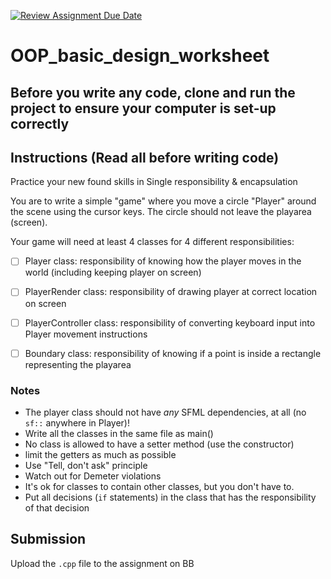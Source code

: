 [![Review Assignment Due Date](https://classroom.github.com/assets/deadline-readme-button-24ddc0f5d75046c5622901739e7c5dd533143b0c8e959d652212380cedb1ea36.svg)](https://classroom.github.com/a/161P2Fwo)
# OOP_basic_design_worksheet

## Before you write any code, clone and run the project to ensure your computer is set-up correctly

## Instructions (Read all before writing code)

Practice your new found skills in Single responsibility & encapsulation

You are to write a simple "game" where you move a circle "Player" around the scene using the cursor keys. The circle should not leave the playarea (screen).

Your game will need at least 4 classes for 4 different responsibilities:

- [ ] Player class: responsibility of knowing how the player moves in the world (including keeping player on screen)

- [ ] PlayerRender class:  responsibility of drawing player at correct location on screen

- [ ] PlayerController class:  responsibility of converting keyboard input into Player movement instructions

- [ ] Boundary class:  responsibility of knowing if a point is inside a rectangle representing the playarea

### Notes

- The player class should not have *any* SFML dependencies, at all (no `sf::` anywhere in Player)!
- Write all the classes in the same file as main()
- No class is allowed to have a setter method (use the constructor)
- limit the getters as much as possible
- Use "Tell, don't ask" principle
- Watch out for Demeter violations
- It's ok for classes to contain other classes, but you don't have to.
- Put all decisions (`if` statements) in the class that has the responsibility of that decision

## Submission

Upload the `.cpp` file to the assignment on BB
